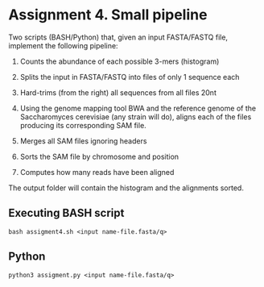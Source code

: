 # Assignment 4. Small pipeline


Two scripts (BASH/Python) that, given an input FASTA/FASTQ file, implement the following pipeline:

1. Counts the abundance of each possible 3-mers (histogram)

2. Splits the input in FASTA/FASTQ into files of only 1 sequence each

3. Hard-trims (from the right) all sequences from all files 20nt

4. Using the genome mapping tool BWA and the reference genome of the Saccharomyces cerevisiae (any strain will do), aligns each of the files producing its corresponding SAM file.

5. Merges all SAM files ignoring headers

6. Sorts the SAM file by chromosome and position

7. Computes how many reads have been aligned

The output folder will contain the histogram and the alignments sorted.

## Executing BASH script

`bash assigment4.sh <input name-file.fasta/q>`

## Python

`python3 assigment.py <input name-file.fasta/q>`

